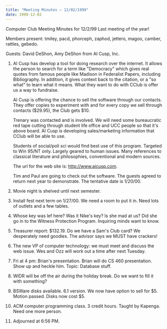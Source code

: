 ```yaml
---
title: "Meeting Minutes – 12/02/1999"
date: 1999-12-02
---
```

Computer Club Meeting Minutes for 12/2/99 Last meeting of the year! </p><p>
Members present: tmiley, pacd, phorceph, zaphod, jettero, magoo, camber, rattles, gebedo. </p><p>
Guests: David DeShon, Amy DeShon from AI Cusp, Inc. </p><p>
1) AI Cusp has develop a tool for doing research over the internet.  It allows the person to search for a term like "Democracy" which gives real quotes from famous people like Madison in Federalist Papers, including Bibliography.  In addition, it gives context back to the citation, or a "so what" to learn what it means.  What they want to do with CClub is offer us a way to fundraise.   </p><p>
AI Cusp is offering the chance to sell the software through our contacts.  They  offer copies to experiment with and for every copy we sell through contacts  ($29.95), the Club gets $10.  </p><p>
Trenary was contacted and is involved.  We will need some bureaucratic red tape cutting through student life office and UCC people so that it's above board. AI Cusp is developing sales/marketing information that CClub will be able to use. </p><p>
Students of social/poli sci would find best use of this program.  Targeted to Win 95/NT only.  Largely geared to human issues.  Many references to classical literature and philosophies, conventional and modern sources. </p><p>
The url for the web site is: http://www.aicusp.com. </p><p>
Tim and Paul are going to check out the software.  The guests agreed to return next year to demonstrate.  The tentative date is 1/20/00. </p><p>
2) Movie night is shelved until next semester. </p><p>
3) Install fest next term on 1/27/00.  We need a room to put it in.  Need lots of outlets and a few tables.   </p><p>
4) Whose key was lef here?  Was it Nike's key?  Is she mad at us?  Did she go  in to the Witness Protection Program.  Inquiring minds want to know.   </p><p>
5) Treasurer report: $132.19.  Do we have a Sam's Club card?  We desperately need goodies.  The advisor says we MUST have crackers! </p><p>
6) The new VP of computer technology: we must meet and discuss the web issue. Wes and Ozz will work out a time after next Tuesday. </p><p>
7) Fri at 4 pm: Brian's presentation.  Brian will do CS 460 presentation. Show up and heckle him.  Topic: Database stuff. </p><p>
8) WIDR will be off the air during the holiday break.  Do we want to fill it with something?  </p><p>
9) BSWare disks available.  6.1 version.  We now have option to sell for $5. Motion passed.  Disks now cost $5. </p><p>
10) ACM computer programming class.  3 credit hours.  Taught by Kapenga.  Need one more person. </p><p>
11) Adjourned at 6:56 PM. </p><p>
</p>
